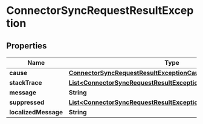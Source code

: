 

# ConnectorSyncRequestResultException


## Properties

| Name | Type | Description | Notes |
|------------ | ------------- | ------------- | -------------|
|**cause** | [**ConnectorSyncRequestResultExceptionCause**](ConnectorSyncRequestResultExceptionCause) |  |  [optional] |
|**stackTrace** | [**List&lt;ConnectorSyncRequestResultExceptionCauseStackTraceInner&gt;**](ConnectorSyncRequestResultExceptionCauseStackTraceInner) |  |  [optional] |
|**message** | **String** |  |  [optional] |
|**suppressed** | [**List&lt;ConnectorSyncRequestResultExceptionCauseSuppressedInner&gt;**](ConnectorSyncRequestResultExceptionCauseSuppressedInner) |  |  [optional] |
|**localizedMessage** | **String** |  |  [optional] |



